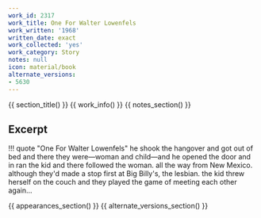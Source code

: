 ```yaml
---
work_id: 2317
work_title: One For Walter Lowenfels
work_written: '1968'
written_date: exact
work_collected: 'yes'
work_category: Story
notes: null
icon: material/book
alternate_versions:
- 5630
---
```


{{ section_title() }}
{{ work_info() }}
{{ notes_section() }}
## Excerpt
!!! quote "One For Walter Lowenfels"
    he shook the hangover and got out of bed and there they were—woman and child—and he opened the door and in ran the kid and there followed the woman. all the way from New Mexico. although they'd made a stop first at Big Billy's, the lesbian. the kid threw herself on the couch and they played the game of meeting each other again...

{{ appearances_section() }}
{{ alternate_versions_section() }}